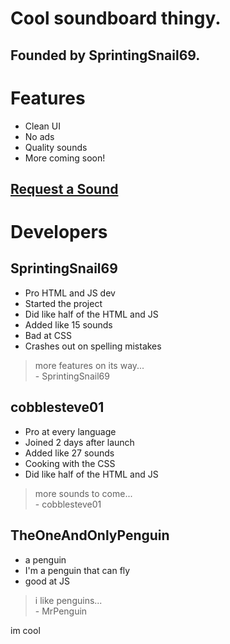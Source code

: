 # Cool soundboard thingy. 
## Founded by SprintingSnail69.
# Features
- Clean UI
- No ads
- Quality sounds
- More coming soon!
  <br>
## [Request a Sound](https://docs.google.com/forms/d/e/1FAIpQLSdnLqKoBB-w4EcPaKMEak1pVmM3o3qkSeDoFNLPmjNilM7_yg/viewform)
# Developers
## SprintingSnail69
- Pro HTML and JS dev
- Started the project
- Did like half of the HTML and JS
- Added like 15 sounds
- Bad at CSS
- Crashes out on spelling mistakes
> more features on its way... <br>
>             - SprintingSnail69
## cobblesteve01
- Pro at every language
- Joined 2 days after launch
- Added like 27 sounds
- Cooking with the CSS
- Did like half of the HTML and JS
> more sounds to come... <br>
>             - cobblesteve01
## TheOneAndOnlyPenguin
- a penguin
- I'm a penguin that can fly
- good at JS
> i like penguins... <br>
>             - MrPenguin

im cool
